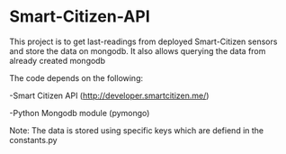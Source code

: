 # Smart-Citizen-API
This project is to get last-readings from deployed Smart-Citizen sensors and store the data on mongodb.
It also allows querying the data from already created mongodb

The code depends on the following:

-Smart Citizen API (http://developer.smartcitizen.me/) 

-Python Mongodb module (pymongo)

Note:
The data is stored using specific keys which are defiend in the constants.py

